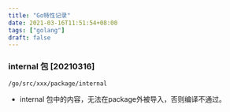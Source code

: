 ```yaml
---
title: "Go特性记录"
date: 2021-03-16T11:51:54+08:00
tags: ["golang"]
draft: false
---
```


### internal 包 [20210316]

    /go/src/xxx/package/internal

- internal 包中的内容，无法在package外被导入，否则编译不通过。

